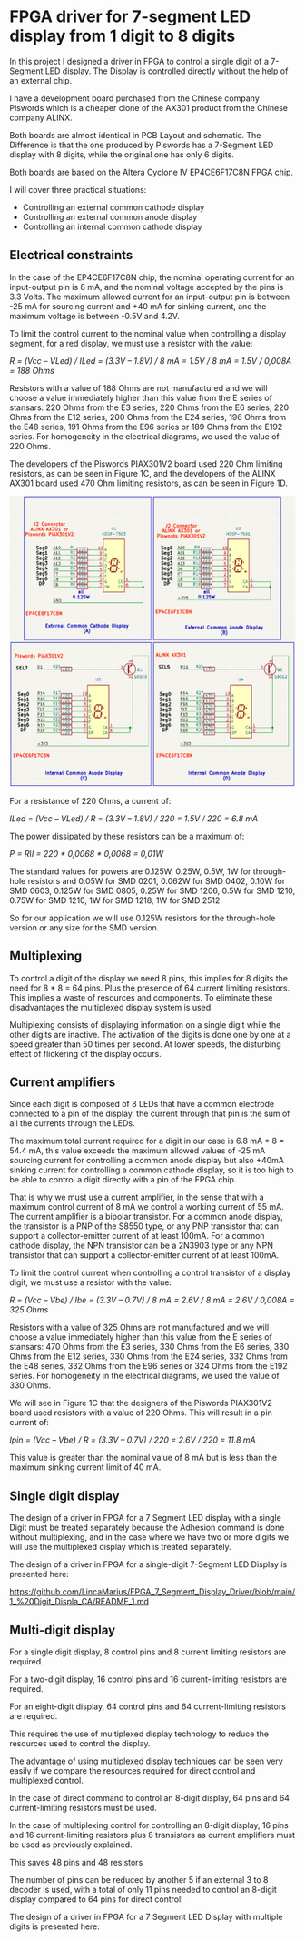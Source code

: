 # FPGA driver for 7-segment LED display from 1 digit to 8 digits
In this project I designed a driver in FPGA to control a single digit of a 7-Segment LED display. The Display is controlled directly without the help of an external chip.

I have a development board purchased from the Chinese company Piswords which is a cheaper clone of the AX301 product from the Chinese company ALINX.

Both boards are almost identical in PCB Layout and schematic. The Difference is that the one produced by Piswords has a 7-Segment LED display with 8 digits, while the original one has only 6 digits.

Both boards are based on the Altera Cyclone IV EP4CE6F17C8N FPGA chip.

I will cover three practical situations:
- Controlling an external common cathode display
- Controlling an external common anode display
- Controlling an internal common cathode display

## Electrical constraints
In the case of the EP4CE6F17C8N chip, the nominal operating current for an input-output pin is 8 mA, and the nominal voltage accepted by the pins is 3.3 Volts. The maximum allowed current for an input-output pin is between -25 mA for sourcing current and +40 mA for sinking current, and the maximum voltage is between -0.5V and 4.2V.

To limit the control current to the nominal value when controlling a display segment, for a red display, we must use a resistor with the value:

*R = (Vcc – VLed) / ILed = (3.3V – 1.8V) / 8 mA = 1.5V / 8 mA = 1.5V / 0,008A = 188 Ohms*

Resistors with a value of 188 Ohms are not manufactured and we will choose a value immediately higher than this value from the E series of stansars: 220 Ohms from the E3 series, 220 Ohms from the E6 series, 220 Ohms from the E12 series, 200 Ohms from the E24 series, 196 Ohms from the E48 series, 191 Ohms from the E96 series or 189 Ohms from the E192 series. For homogeneity in the electrical diagrams, we used the value of 220 Ohms.

The developers of the Piswords PIAX301V2 board used 220 Ohm limiting resistors, as can be seen in Figure 1C, and the developers of the ALINX AX301 board used 470 Ohm limiting resistors, as can be seen in Figure 1D.

![ Figure 1 ](/Pictures/Figure1.png)

For a resistance of 220 Ohms, a current of:

*ILed = (Vcc – VLed) / R = (3.3V – 1.8V) / 220 = 1.5V / 220 = 6.8 mA*

The power dissipated by these resistors can be a maximum of:

*P = R*I*I = 220 * 0,0068 * 0,0068 = 0,01W*

The standard values ​​for powers are 0.125W, 0.25W, 0.5W, 1W for through-hole resistors and 0.05W for SMD 0201, 0.062W for SMD 0402, 0.10W for SMD 0603, 0.125W for SMD 0805, 0.25W for SMD 1206, 0.5W for SMD 1210, 0.75W for SMD 1210, 1W for SMD 1218, 1W for SMD 2512.

So for our application we will use 0.125W resistors for the through-hole version or any size for the SMD version.

## Multiplexing
To control a digit of the display we need 8 pins, this implies for 8 digits the need for 8 * 8 = 64 pins. Plus the presence of 64 current limiting resistors. This implies a waste of resources and components. To eliminate these disadvantages the multiplexed display system is used.

Multiplexing consists of displaying information on a single digit while the other digits are inactive. The activation of the digits is done one by one at a speed greater than 50 times per second. At lower speeds, the disturbing effect of flickering of the display occurs.

## Current amplifiers
Since each digit is composed of 8 LEDs that have a common electrode connected to a pin of the display, the current through that pin is the sum of all the currents through the LEDs.

The maximum total current required for a digit in our case is 6.8 mA * 8 = 54.4 mA, this value exceeds the maximum allowed values of -25 mA sourcing current for controlling a common anode display but also +40mA sinking current for controlling a common cathode display, so it is too high to be able to control a digit directly with a pin of the FPGA chip.

That is why we must use a current amplifier, in the sense that with a maximum control current of 8 mA we control a working current of 55 mA. The current amplifier is a bipolar transistor. For a common anode display, the transistor is a PNP of the S8550 type, or any PNP transistor that can support a collector-emitter current of at least 100mA. For a common cathode display, the NPN transistor can be a 2N3903 type or any NPN transistor that can support a collector-emitter current of at least 100mA.

To limit the control current when controlling a control transistor of a display digit, we must use a resistor with the value:

*R = (Vcc – Vbe) / Ibe = (3.3V – 0.7V) / 8 mA = 2.6V / 8 mA = 2.6V / 0,008A = 325 Ohms*

Resistors with a value of 325 Ohms are not manufactured and we will choose a value immediately higher than this value from the E series of stansars: 470 Ohms from the E3 series, 330 Ohms from the E6 series, 330 Ohms from the E12 series, 330 Ohms from the E24 series, 332 Ohms from the E48 series, 332 Ohms from the E96 series or 324 Ohms from the E192 series. For homogeneity in the electrical diagrams, we used the value of 330 Ohms.

We will see in Figure 1C that the designers of the Piswords PIAX301V2 board used resistors with a value of 220 Ohms. This will result in a pin current of:

*Ipin = (Vcc – Vbe) / R = (3.3V – 0.7V) / 220 = 2.6V / 220 = 11.8 mA*

This value is greater than the nominal value of 8 mA but is less than the maximum sinking current limit of 40 mA.

## Single digit display
The design of a driver in FPGA for a 7 Segment LED display with a single Digit must be treated separately because the Adhesion command is done without multiplexing, and in the case where we have two or more digits we will use the multiplexed display which is treated separately.

The design of a driver in FPGA for a single-digit 7-Segment LED Display is presented here:

https://github.com/LincaMarius/FPGA_7_Segment_Display_Driver/blob/main/1_%20Digit_Displa_CA/README_1.md

## Multi-digit display
For a single digit display, 8 control pins and 8 current limiting resistors are required.

For a two-digit display, 16 control pins and 16 current-limiting resistors are required.

For an eight-digit display, 64 control pins and 64 current-limiting resistors are required.

This requires the use of multiplexed display technology to reduce the resources used to control the display.

The advantage of using multiplexed display techniques can be seen very easily if we compare the resources required for direct control and multiplexed control.

In the case of direct command to control an 8-digit display, 64 pins and 64 current-limiting resistors must be used.

In the case of multiplexing control for controlling an 8-digit display, 16 pins and 16 current-limiting resistors plus 8 transistors as current amplifiers must be used as previously explained.

This saves 48 pins and 48 resistors

The number of pins can be reduced by another 5 if an external 3 to 8 decoder is used, with a total of only 11 pins needed to control an 8-digit display compared to 64 pins for direct control!

The design of a driver in FPGA for a 7 Segment LED Display with multiple digits is presented here:
